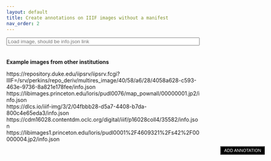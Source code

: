 ```yaml
---
layout: default
title: Create annotations on IIIF images without a manifest
nav_order: 2
---
```

<form id="enteriiifitem" style="padding-bottom: 20px">
<input style="width:100%" type="text" name="iiifurl" id="iiifurl" placeholder="Load image, should be info.json link">
</form>
<p><b>Example images from other institutions</b></p>
<a onclick="localStorage.setItem('osviewer', 'https://repository.duke.edu/iipsrv/iipsrv.fcgi?IIIF=/srv/perkins/repo_deriv/multires_image/40/58/a6/28/4058a628-c593-463e-9736-8a821e178fee/info.json'); location.reload()">https://repository.duke.edu/iipsrv/iipsrv.fcgi?IIIF=/srv/perkins/repo_deriv/multires_image/40/58/a6/28/4058a628-c593-463e-9736-8a821e178fee/info.json</a><br>
<a onclick="localStorage.saetItem('osviewer', 'https://libimages.princeton.edu/loris/pudl0076/map_pownall/00000001.jp2/info.json'); location.reload()">https://libimages.princeton.edu/loris/pudl0076/map_pownall/00000001.jp2/info.json</a><br>
<a onclick="localStorage.setItem('osviewer', 'https://dlcs.io/iiif-img/3/2/04fbbb28-d5a7-4408-b7da-800c4e65eda3/info.json'); location.reload()">https://dlcs.io/iiif-img/3/2/04fbbb28-d5a7-4408-b7da-800c4e65eda3/info.json</a><br>
<a onclick="localStorage.setItem('osviewer', 'https://cdm16028.contentdm.oclc.org/digital/iiif/p16028coll4/35582/info.json'); location.reload()">https://cdm16028.contentdm.oclc.org/digital/iiif/p16028coll4/35582/info.json</a><br>
<a onclick="localStorage.setItem('osviewer', 'https://libimages1.princeton.edu/loris/pudl0001%2F4609321%2Fs42%2F00000004.jp2/info.json'); location.reload()">https://libimages1.princeton.edu/loris/pudl0001%2F4609321%2Fs42%2F00000004.jp2/info.json</a><br>

<script src="https://annotorious.github.io/js/openseadragon/openseadragon.min.js"></script>
<script src="https://annotorious.github.io/latest/annotorious.min.js"></script>
<script src="https://annotorious.github.io/js/highlight.js"></script>
<script type="text/javascript" src="https://annotorious.github.io/latest/anno-fancybox.min.js"></script>
<link rel="stylesheet" type="text/css" href="https://annotorious.github.io/latest/themes/dark/annotorious-dark.css">
<div id="openseadragon" class="viewer"></div>
<button id="map-annotate-button" onclick="anno.activateSelector();" href="#">
  ADD ANNOTATION
</button>

<script>
document.getElementById("enteriiifitem").onsubmit= function() {
  localStorage.setItem('osviewer', document.getElementById("iiifurl").value);
  location.reload();
  return false;
}

document.getElementById("openseadragon").addEventListener("load", getUrl());
function heighwidth (tilesource) {
  $.ajax({
    type : "get",
    url : tilesource,
    success : function(data) {
      var height = data['height'];
      var width = data['width'];
      loadanno(tilesource, height, width)
    }
  });
}

function getUrl() {
  var tilesource = localStorage['osviewer'] ? localStorage['osviewer'] : 'https://repository.duke.edu/iipsrv/iipsrv.fcgi?IIIF=/srv/perkins/repo_deriv/multires_image/40/58/a6/28/4058a628-c593-463e-9736-8a821e178fee/info.json';
  heighwidth(tilesource)
}

function loadanno(tilesource, height, width) {
  var baseurl = tilesource.split("/info.json")[0]
  var aspect_ratio = width/height;
  var tilesources = {
    type: 'legacy-image-pyramid',
    levels: [{
      url: `${baseurl}/full/full/0/default.jpg`,
      height: height,
      width: width
    }]
  }
  var viewer = OpenSeadragon({
    id: "openseadragon",
    prefixUrl: "https://annotorious.github.io/js/openseadragon/images/",
    showNavigator: false,
    tileSources: tilesources
  });
  anno.makeAnnotatable(viewer);
  annotorious.plugin.addTags = function() { }
  annotorious.plugin.addTags.prototype.onInitAnnotator = function(annotator) {
    annotator.editor.addField(function(annotation) {
      var tags = annotation ? annotation.tags : '';
      return 'Tags: <input type="text" name="tags" id="tags" value="' + tags + '">'
    });
    annotator.popup.addField(function(annotation) {
      return '<em style="color: white">Tags: ' + annotation.tags + '</em>';
    })
  }
  anno.addPlugin('addTags', {});
    annotorious.plugin.selectType = function() { }
    annotorious.plugin.selectType.prototype.onInitAnnotator = function(annotator) {
      annotator.editor.addField(function(annotation) {
        var shapetype = annotation ? annotation.shapetype : 'rect';
        return 'Type: <input type="text" name="shapetype" id="shapetype" value="' + shapetype + '">'
      });
      annotator.popup.addField(function(annotation) {
        return '<em style="color: white">Type: ' + annotation.shapetype + '</em>';
      })
  }
  anno.addPlugin('selectType', {});
  var matching = {}
  anno.showAnnotations(viewer)
  viewer.addHandler('open', function(){
    var all_annos = []
    {% for annotation in site.annotations %}
      var annotation = JSON.parse({{annotation.content | jsonify}})
      if (annotation['@context'].indexOf('w3') > -1 && annotation.target && tilesource.indexOf(annotation.target.id.split("#xywh=")[0]) > -1){
        all_annos.push(annotation)
        var xywh = annotation.target.id.split("#xywh=").slice(-1)[0].split(",");
        var cords = viewer.viewport.imageToViewportRectangle(xywh[0], xywh[1], xywh[2], xywh[3]);
        var id = `${cords['x'].toFixed(2)}${cords['y'].toFixed(2)}${cords['width'].toFixed(2)}${cords['height'].toFixed(2)}`
        matching[id] = "{{annotation.slug}}"
        var loadanno = {}
        loadanno['src'] = 'dzi://openseadragon/something'
        body = Array.isArray(annotation['body']) ? annotation['body'] : [annotation['body']];
        var tags = []
        for (var jar=0; jar<body.length; jar++){
          if(body[jar]['purpose'] != 'tagging'){
            loadanno['text'] = body[jar]['value'];
            loadanno['shapetype'] = body[jar]['selector'] ? body[jar]['selector']['value'] : 'rect';
          } else {
            tags.push(body[jar]['value'])
          }
        }
        loadanno['shapes'] = [{"type": "rect", "geometry": cords}]
        loadanno['tags'] = tags.join(", ");
        anno.addAnnotation(loadanno)
      }
    {% endfor %}
    localStorage.setItem(tilesource, JSON.stringify(all_annos))
  });

  anno.addHandler('onAnnotationCreated', function(annotation) {
    var annotation_text = buildAnno(annotation, tilesource)
    var id = `${annotation['shapes'][0]['geometry']['x'].toFixed(2)}${annotation['shapes'][0]['geometry']['y'].toFixed(2)}${annotation['shapes'][0]['geometry']['width'].toFixed(2)}${annotation['shapes'][0]['geometry']['height'].toFixed(2)}`;
    if (localStorage[tilesource]) {
      var existing = JSON.parse(localStorage[tilesource])
      annotation_text = _.uniq(existing.concat(annotation_text))
    }
    matching[id] = baseurl.split("/").slice(-1)[0] + '-' + annotation_text.length;
    localStorage.setItem(tilesource, JSON.stringify(annotation_text))
    create_items('{{site.api_server}}', '{{site.url}}{{site.baseurl}}')
  });

  anno.addHandler('onAnnotationUpdated', function(annotation) {
    var annotation_text = buildAnno(annotation, tilesource)
    var existing = JSON.parse(localStorage[tilesource])
    var id = `${annotation['shapes'][0]['geometry']['x'].toFixed(2)}${annotation['shapes'][0]['geometry']['y'].toFixed(2)}${annotation['shapes'][0]['geometry']['width'].toFixed(2)}${annotation['shapes'][0]['geometry']['height'].toFixed(2)}`;
    var position = parseInt(matching[id].split("-").slice(-1)[0]) - 1;
    existing[position] = annotation_text[0];
    localStorage.setItem(tilesource, JSON.stringify(existing))
    create_items('{{site.api_server}}', '{{site.url}}{{site.baseurl}}')
  });

  anno.addHandler('onAnnotationRemoved', function(annotation) {
    var annotation_text = buildAnno(annotation, tilesource)
    var existing = JSON.parse(localStorage[tilesource])
    var id = `${annotation['shapes'][0]['geometry']['x'].toFixed(2)}${annotation['shapes'][0]['geometry']['y'].toFixed(2)}${annotation['shapes'][0]['geometry']['width'].toFixed(2)}${annotation['shapes'][0]['geometry']['height'].toFixed(2)}`;
    var position = parseInt(matching[id].split("-").slice(-1)[0]) - 1;
    existing.splice(position, 1)
    anno.removeAnnotation(annotation)
    var delete_list = existing.length == 0 ? true : false;
    if (existing.length == 0){
      localStorage.removeItem(tilesource)
    } else {
      localStorage.setItem(tilesource, JSON.stringify(existing))
    }
    {% if jekyll.environment == "development" %}
      delete_items(`${baseurl.split("/").slice(-1)[0]}-${existing.length+1}`, '{{site.api_server}}', delete_list)
    { % endif %}
    create_items('{{site.api_server}}', '{{site.url}}{{site.baseurl}}')
    {% if jekyll.environment != "development" %}
    delete_items(`${baseurl.split("/").slice(-1)[0]}-${existing.length+1}`, '{{site.api_server}}', delete_list)
    {% endif %}
  });

  function buildAnno(annotation, tilesource){
    var boundingrect = annotorious['geometry'].getBoundingRect(annotation.shapes[0]).geometry
    var tags = getTags()
    var rect =  new OpenSeadragon.Rect(boundingrect['x'], boundingrect['y'], boundingrect['width'], boundingrect['height'])
    var imageitems = viewer.viewport.viewportToImageRectangle(rect)
    var targetid = baseurl + `#xywh=${parseInt(imageitems['x'])},${parseInt(imageitems['y'])},${parseInt(imageitems['width'])},${parseInt(imageitems['height'])}`
    var shape_type = document.getElementById("shapetype") ? document.getElementById("shapetype").value : "";
    var annotation_data = annotation.text;
    var body = [{
      "value": `${annotation_data}`,
      "type": "TextualBody",
      "format": "text/html",
      "selector": {
        "type": "FragmentSelector",
        "value": `${shape_type}`
      }
    }]
    body = body.concat(tags)
    var annotation = [{
      "type": "Annotation",
      "@context": "http://www.w3.org/ns/anno.jsonld",
      "body": body,
      "target": {
        "id": `${targetid}`,
        "type": "Image"
      }
    }]
    return annotation
  }
}
function getTags() {
  var tagging_json = [];
  if(document.getElementById("tags")){
    var tags =  document.getElementById("tags").value.split(",")
    for (var i=0; i<tags.length; i++){
      if (tags[i].trim()){
        tagging_json.push({
          "value": tags[i].trim(),
          "type": "TextualBody",
          "purpose": "tagging",
          "format": "text/plain"
        })
      }
    }
  }
  return tagging_json;
}
</script>
<style>
  #openseadragon {
    height: 55em;
    width: 93%;
    position: absolute;
  }

  #map-annotate-button {
    position:absolute;
    right: 0;
    margin: 10px;
    margin-right: calc(6%);
    background-color:#000;
    color:#fff;
    padding:3px 8px;
    z-index:10000;
    font-size:11px;
    text-decoration:none;
  }
</style>
